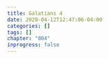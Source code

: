 ```yaml
---
title: Galatians 4
date: 2020-04-12T12:47:06-04:00
categories: []
tags: []
chapter: "004"
inprogress: false
---
```


